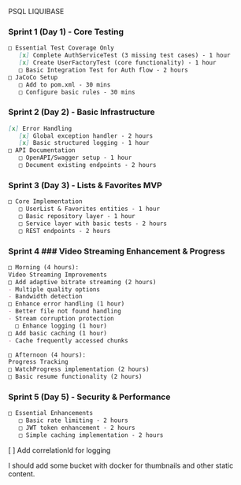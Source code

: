PSQL
LIQUIBASE










### Sprint 1 (Day 1) - Core Testing
```markdown
□ Essential Test Coverage Only
   [x] Complete AuthServiceTest (3 missing test cases) - 1 hour
   [x] Create UserFactoryTest (core functionality) - 1 hour
   □ Basic Integration Test for Auth flow - 2 hours
□ JaCoCo Setup
   □ Add to pom.xml - 30 mins
   □ Configure basic rules - 30 mins
```


### Sprint 2 (Day 2) - Basic Infrastructure
```markdown
[x] Error Handling
   [x] Global exception handler - 2 hours
   [x] Basic structured logging - 1 hour
□ API Documentation
   □ OpenAPI/Swagger setup - 1 hour
   □ Document existing endpoints - 2 hours
```


### Sprint 3 (Day 3) - Lists & Favorites MVP
```markdown
□ Core Implementation
   □ UserList & Favorites entities - 1 hour
   □ Basic repository layer - 1 hour
   □ Service layer with basic tests - 2 hours
   □ REST endpoints - 2 hours
```

### Sprint 4 ### Video Streaming Enhancement & Progress
```markdown
□ Morning (4 hours):
Video Streaming Improvements
□ Add adaptive bitrate streaming (2 hours)
- Multiple quality options
- Bandwidth detection
□ Enhance error handling (1 hour)
- Better file not found handling
- Stream corruption protection 
  □ Enhance logging (1 hour)
□ Add basic caching (1 hour)
- Cache frequently accessed chunks

□ Afternoon (4 hours):
Progress Tracking
□ WatchProgress implementation (2 hours)
□ Basic resume functionality (2 hours)
```


### Sprint 5 (Day 5) - Security & Performance
```markdown
□ Essential Enhancements
   □ Basic rate limiting - 2 hours
   □ JWT token enhancement - 2 hours
   □ Simple caching implementation - 2 hours
```
[ ] Add correlationId for logging


I should add some bucket with docker for thumbnails and other static content.